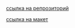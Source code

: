 [ссылка на репрозиторий](https://github.com/AnastasFyrk/ono-tebe-nado)

[ссылка на макет](https://www.figma.com/file/9bTKEic3JSEL6WsUlZDDlF/Оно-тебе-надо-(Copy)?node-id=1%3A2&mode=dev)
